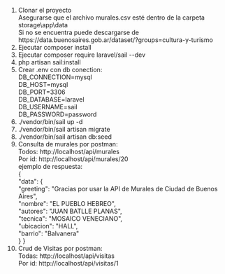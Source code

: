 <p align="center"></p>
<br><br>
<ol>
    <li>Clonar el proyecto <br>
        Asegurarse que el archivo murales.csv esté dentro de la carpeta storage\app\data <br>
        Si no se encuentra puede descargarse de<br>
         https://data.buenosaires.gob.ar/dataset/?groups=cultura-y-turismo</li>
    <li>Ejecutar composer install</li>
    <li>Ejecutar composer require laravel/sail --dev </li>
    <li>php artisan sail:install</li>
    <li>Crear .env con db conection:<br>
        DB_CONNECTION=mysql<br>
        DB_HOST=mysql<br>
        DB_PORT=3306<br>
        DB_DATABASE=laravel<br>
        DB_USERNAME=sail<br>
        DB_PASSWORD=password<br>
    </li>
    <li>./vendor/bin/sail up -d</li>
    <li>./vendor/bin/sail artisan migrate</li>
    <li>./vendor/bin/sail artisan db:seed</li>
    <li>Consulta de murales por postman:<br>
        Todos: http://localhost/api/murales<br>
        Por id: http://localhost/api/murales/20<br>
        ejemplo de respuesta:<br>
        {<br>
            "data": {<br>
                "greeting": "Gracias por usar la API de Murales de Ciudad de Buenos Aires",<br>
                "nombre": "EL PUEBLO HEBREO",<br>
                "autores": "JUAN BATLLE PLANAS",<br>
                "tecnica": "MOSAICO VENECIANO",<br>
                "ubicacion": "HALL",<br>
                "barrio": "Balvanera"<br>
            }
        }</li>
    <li>Crud de Visitas por postman:<br>
        Todas: http://localhost/api/visitas<br>
        Por id: http://localhost/api/visitas/1<br>
    </li>
</ol>






















#